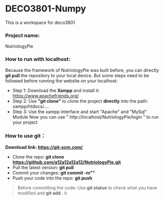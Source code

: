 # DECO3801-Numpy
This is a  workspace for deco3801

### Project name:
NutriologyPie

### How to run with localhost:
Because the framework of NutriologyPie was built before, you can directly **git pull** the repository to your local device.
But some steps need to be followed before running the website on your localhost:
* Step 1: Download the **Xampp** and install it: https://www.apachefriends.org/
* Step 2: Use **"git clone"** to clone the project **directly** into the path: xampp/htdocs/....
* Step 3: Use the xampp interface and start "Apache" and "MySql" Module
Now you can use " http://localhost/NutriologyPie/login " to run your project


### How to use git：
**Download link: https://git-scm.com/**
* Clone the repo: **git clone https://github.com/a12a12a12a12/NutriologyPie.git**
* Pull the latest version: **git pull**
* Commit your changes: **git commit -m""**
* Push your code into the repo: **git push**
> Before committing the code: Use **git status** to check what you have modified and **git add .** it



